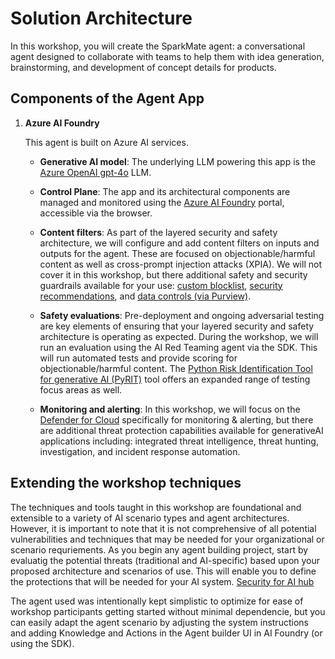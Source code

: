 # Solution Architecture

In this workshop, you will create the SparkMate agent: a conversational agent designed to collaborate with teams to help them with idea generation, brainstorming, and development of concept details for products.

## Components of the Agent App

1. **Azure AI Foundry**

    This agent is built on Azure AI services.

      - **Generative AI model**: The underlying LLM powering this app is the <a href="https://learn.microsoft.com/azure/ai-services/openai/concepts/models?tabs=global-standard%2Cstandard-chat-completions#gpt-4o-mini-and-gpt-4-turbo" target="_blank" rel="noopener noreferrer">Azure OpenAI gpt-4o</a> LLM.

      - **Control Plane**: The app and its architectural components are managed and monitored using the <a href="https://ai.azure.com" target="_blank" rel="noopener noreferrer"> Azure AI Foundry</a> portal, accessible via the browser.
      
      - **Content filters**: As part of the layered security and safety architecture, we will configure and add content filters on inputs and outputs for the agent. These are focused on objectionable/harmful content as well as cross-prompt injection attacks (XPIA). We will not cover it in this workshop, but there additional safety and security guardrails available for your use: <a href="https://learn.microsoft.com/en-us/azure/ai-foundry/concepts/content-filtering" target="_blank" rel="noopener noreferrer">custom blocklist</a>, <a href="https://learn.microsoft.com/en-us/azure/defender-for-cloud/ai-threat-protection" target="_blank" rel="noopener noreferrer">security recommendations</a>, and <a href="https://learn.microsoft.com/en-us/purview/developer/secure-ai-with-purview" target="_blank" rel="noopener noreferrer">data controls (via Purview)</a>. 
  
      - **Safety evaluations**: Pre-deployment and ongoing adversarial testing are key elements of ensuring that your layered security and safety architecture is operating as expected. During the workshop, we will run an evaluation using the AI Red Teaming agent via the SDK. This will run automated tests and provide scoring for objectionable/harmful content. The <a href="https://github.com/Azure/PyRIT" target="_blank" rel="noopener noreferrer">Python Risk Identification Tool for generative AI (PyRIT)</a> tool offers an expanded range of testing focus areas as well.
  
      - **Monitoring and alerting**: In this workshop, we will focus on the <a href="https://learn.microsoft.com/en-us/azure/defender-for-cloud/ai-threat-protection" target="_blank" rel="noopener noreferrer">Defender for Cloud</a> specifically for monitoring & alerting, but there are additional threat protection capabilities available for generativeAI applications including: integrated threat intelligence, threat hunting, investigation, and incident response automation.
  
        
## Extending the workshop techniques

The techniques and tools taught in this workshop are foundational and extensible to a variety of AI scenario types and agent architectures. However, it is important to note that it is not comprehensive of all potential vulnerabilities and techniques that may be needed for your organizational or scenario requriements. As you begin any agent building project, start by evaluatig the potential threats (traditional and AI-specific) based upon your proposed architecture and scenarios of use. This will enable you to define the protections that will be needed for your AI system. <a href="aka.ms/security-for-ai" target="_blank" rel="noopener noreferrer"> Security for AI hub </a>

The agent used was intentionally kept simplistic to optimize for ease of workshop participants getting started without minimal dependencie, but you can easily adapt the agent scenario by adjusting the system instructions and adding Knowledge and Actions in the Agent builder UI in AI Foundry (or using the SDK). 

